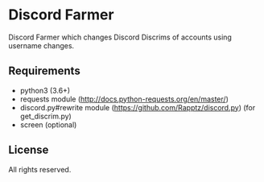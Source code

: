 Discord Farmer
=========
Discord Farmer which changes Discord Discrims of accounts using username changes.

Requirements
-----
* python3 (3.6+)
* requests module (http://docs.python-requests.org/en/master/)
* discord.py#rewrite module (https://github.com/Rapptz/discord.py) (for get_discrim.py)
* screen (optional)

License
----
All rights reserved.

